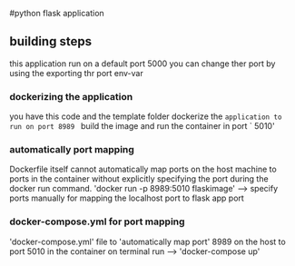#python flask application

## building steps 
this application run on a default port 5000 
you can change ther port by using the exporting thr port env-var

### dockerizing the application
you have this code and the template folder 
dockerize the `application to run on port 8989
` build the image and run the container in port ` 5010'

### automatically port mapping
Dockerfile itself cannot automatically map ports on the host machine to ports in the container
without explicitly specifying the port during the docker run command.
'docker run -p 8989:5010 flaskimage' --> specify ports manually for mapping the localhost port to flask app port

### docker-compose.yml for port mapping
'docker-compose.yml' file to 'automatically map port' 8989 on the host to port 5010 in the container
on terminal run --> 'docker-compose up'
